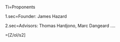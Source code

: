 Ti=Proponents

1.sec=Founder: James Hazard

2.sec=Advisors: Thomas Hardjono, Marc Dangeard .... 

=[Z/ol/s2]
